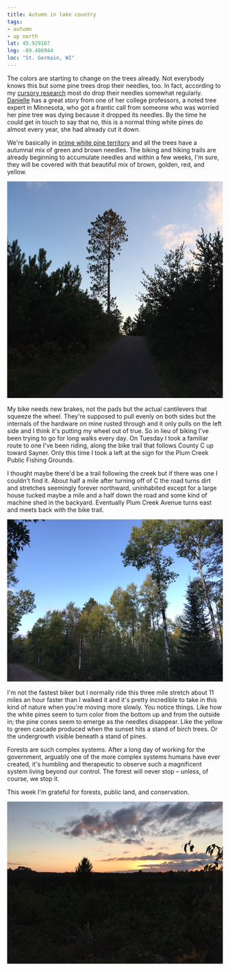 ```yaml
---
title: Autumn in lake country
tags:
- autumn
- up north
lat: 45.929167
lng: -89.486944
loc: "St. Germain, WI"
---
```

The colors are starting to change on the trees already. Not everybody knows this but some pine trees drop their needles, too. In fact, according to my [cursory research](http://byf.unl.edu/natural-needle-drop) most do drop their needles somewhat regularly. [Danielle](http://danielle.harmsboone.org) has a great story from one of her college professors, a noted tree expert in Minnesota, who got a frantic call from someone who was worried her pine tree was dying because it dropped its needles. By the time he could get in touch to say that no, this is a normal thing white pines do almost every year, she had already cut it down.

We're basically in [prime white pine territory](https://en.wikipedia.org/wiki/Pinus_strobus) and all the trees have a autumnal mix of green and brown needles. The biking and hiking trails are already beginning to accumulate needles and within a few weeks, I'm sure, they will be covered with that beautiful mix of brown, golden, red, and yellow.

![A large white pine tree stripped of limbs on one side.](/assets/images/towering-pine.jpg)

My bike needs new brakes, not the pads but the actual cantilevers that squeeze the wheel. They're supposed to pull evenly on both sides but the internals of the hardware on mine rusted through and it only pulls on the left side and I think it's putting my wheel out of true. So in lieu of biking I've been trying to go for long walks every day. On Tuesday I took a familiar route to one I've been riding, along the bike trail that follows County C up toward Sayner. Only this time I took a left at the sign for the Plum Creek Public Fishing Grounds.

I thought maybe there'd be a trail following the creek but if there was one I couldn't find it. About half a mile after turning off of C the road turns dirt and stretches seemingly forever northward, uninhabited except for a large house tucked maybe a mile and a half down the road and some kind of machine shed in the backyard. Eventually Plum Creek Avenue turns east and meets back with the bike trail.

![Birch trees catching waning daylight.](/assets/images/birch.jpg)

I'm not the fastest biker but I normally ride this three mile stretch about 11 miles an hour faster than I walked it and it's pretty incredible to take in this kind of nature when you're moving more slowly. You notice things. Like how the white pines seem to turn color from the bottom up and from the outside in; the pine cones seem to emerge as the needles disappear. Like the yellow to green cascade produced when the sunset hits a stand of birch trees. Or the undergrowth visible beneath a stand of pines.

Forests are such complex systems. After a long day of working for the government, arguably one of the more complex systems humans have ever created, it's humbling and therapeutic to observe such a magnificent system living beyond our control. The forest will never stop – unless, of course, we stop it.

This week I'm grateful for forests, public land, and conservation.

![Sunset on Plum Creek Public Fishing Grounds](/assets/images/plum-creek-sunset.jpg)
